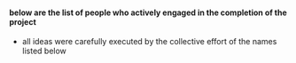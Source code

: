 #### below are the list of people who actively engaged in the completion of the project 
 - all ideas were carefully executed by the collective effort of the names listed below 
